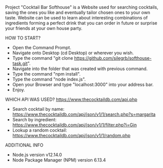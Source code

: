 Project "Cocktail Bar Softhouse" is a Website used for searching cocktails, saving the ones you like and eventually tailor chosen ones to your own taste. Website can be used to learn about interesting combinations of ingredients forming a perfect drink that you can order in future or surprise your friends at your own house party.

HOW TO START?
- Open the Command Prompt.
- Navigate onto Desktop (cd Desktop) or wherever you wish.
- Type the command "git clone https://github.com/silegrb/softhouse-task.git".
- Navigate into the folder that was created with previous command.
- Type the command "npm install".
- Type the command "node index.js".
- Open your Browser and type "localhost:3000" into your address bar.
- Enjoy.

WHICH API WAS USED? https://www.thecocktaildb.com/api.php
- Search cocktail by name: https://www.thecocktaildb.com/api/json/v1/1/search.php?s=margarita
- Search by ingredient: https://www.thecocktaildb.com/api/json/v1/1/filter.php?i=Gin
- Lookup a random cocktail: https://www.thecocktaildb.com/api/json/v1/1/random.php

ADDITIONAL INFO
- Node.js version v12.14.0
- Node Package Manager (NPM) version 6.13.4




